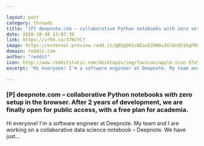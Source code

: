 ```yaml
---

layout: post
category: threads
title: "[P] deepnote.com – collaborative Python notebooks with zero setup in the browser. After 2 years of development, we are finally open for public access, with a free plan for academia."
date: 2020-10-30 13:07:30
link: https://vrhk.co/37WiYC7
image: https://external-preview.redd.it/gBSgbK1cNIazEZ4N0uI6lGnQ51GqFRULd_8zSIjFbN8.jpg?width=1200&height=628.272251309&auto=webp&crop=1200:628.272251309,smart&s=bff1db5ee0212bc160b0ff9833c198141fd7d0e1
domain: reddit.com
author: "reddit"
icon: http://www.redditstatic.com/desktop2x/img/favicon/apple-icon-57x57.png
excerpt: "Hi everyone! I'm a software engineer at Deepnote. My team and I are working on a collaborative data science notebook – Deepnote. We have just..."

---
```


### [P] deepnote.com – collaborative Python notebooks with zero setup in the browser. After 2 years of development, we are finally open for public access, with a free plan for academia.

Hi everyone! I'm a software engineer at Deepnote. My team and I are working on a collaborative data science notebook – Deepnote. We have just...